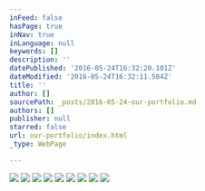 ```yaml
---
inFeed: false
hasPage: true
inNav: true
inLanguage: null
keywords: []
description: ''
datePublished: '2016-05-24T16:32:20.101Z'
dateModified: '2016-05-24T16:32:11.584Z'
title: ''
author: []
sourcePath: _posts/2016-05-24-our-portfolio.md
authors: []
publisher: null
starred: false
url: our-portfolio/index.html
_type: WebPage

---
```

![](https://the-grid-user-content.s3-us-west-2.amazonaws.com/b3eefd2d-0ba8-4776-8873-388bec19dc0d.jpg)
![](https://the-grid-user-content.s3-us-west-2.amazonaws.com/a6da6a90-5d1d-4dbd-8713-2c7f1f285dc3.jpg)
![](https://the-grid-user-content.s3-us-west-2.amazonaws.com/8e6efcbd-d049-4d29-aeb7-8b1d7fc3d41c.jpg)
![](https://the-grid-user-content.s3-us-west-2.amazonaws.com/ccf9fa22-6d2c-445b-b7b7-999c599ccc0c.jpg)
![](https://the-grid-user-content.s3-us-west-2.amazonaws.com/26814b2f-de74-43f6-8f79-39f6731eebd1.jpg)
![](https://the-grid-user-content.s3-us-west-2.amazonaws.com/4f0e75d1-3216-42c7-8caf-3755f8fbb112.jpg)
![](https://the-grid-user-content.s3-us-west-2.amazonaws.com/a13679de-3fdd-4b25-916e-54175efd080a.jpg)
![](https://the-grid-user-content.s3-us-west-2.amazonaws.com/86b8c069-cc59-4b1b-a260-e0186a2e125b.jpg)
![](https://the-grid-user-content.s3-us-west-2.amazonaws.com/21b9d2a6-d502-47b6-8870-64474631b461.jpg)
